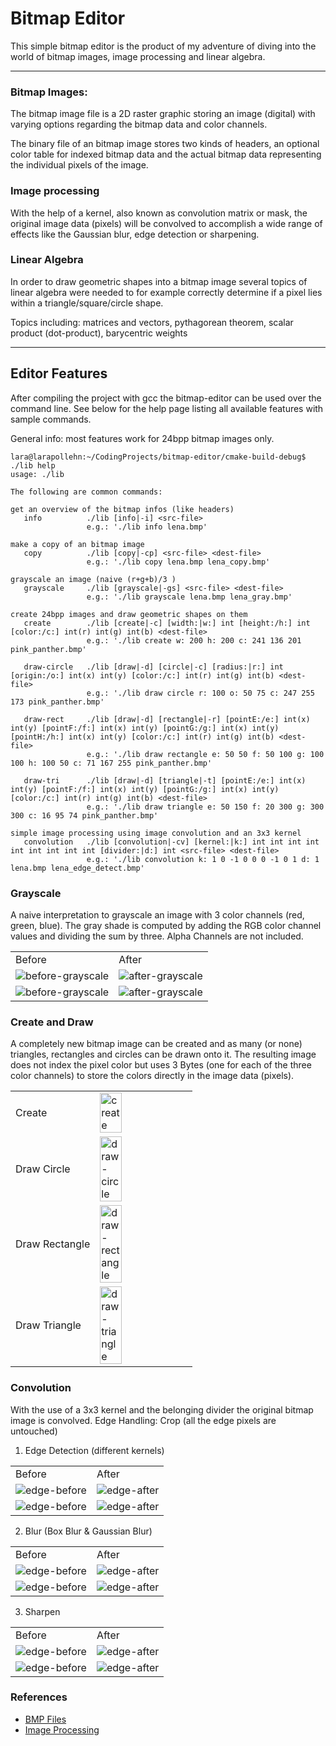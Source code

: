 # Bitmap Editor

This simple bitmap editor is the product of my adventure of diving into the world of bitmap images, image processing and linear algebra.

---

### Bitmap Images:

The bitmap image file is a 2D raster graphic storing an image (digital) with varying options regarding the bitmap data and color channels.

The binary file of an bitmap image stores two kinds of headers, an optional color table for indexed bitmap data and the actual bitmap data representing the individual pixels of the image.

### Image processing

With the help of a kernel, also known as convolution matrix or mask, the original image data (pixels) will be convolved to accomplish a wide range of effects like the Gaussian blur, edge detection or sharpening.

### Linear Algebra

In order to draw geometric shapes into a bitmap image several topics of linear algebra were needed to for example correctly determine if a pixel lies within a triangle/square/circle shape.

Topics including: matrices and vectors, pythagorean theorem, scalar product (dot-product), barycentric weights 

---

## Editor Features

After compiling the project with gcc the bitmap-editor can be used over the command line. See below for the help page listing all available features with sample commands.

General info: most features work for 24bpp bitmap images only.

```console
lara@larapollehn:~/CodingProjects/bitmap-editor/cmake-build-debug$ ./lib help
usage: ./lib

The following are common commands:

get an overview of the bitmap infos (like headers)
   info          ./lib [info|-i] <src-file>
                 e.g.: './lib info lena.bmp'

make a copy of an bitmap image
   copy          ./lib [copy|-cp] <src-file> <dest-file>
                 e.g.: './lib copy lena.bmp lena_copy.bmp'

grayscale an image (naive (r+g+b)/3 )
   grayscale     ./lib [grayscale|-gs] <src-file> <dest-file>
                 e.g.: './lib grayscale lena.bmp lena_gray.bmp'

create 24bpp images and draw geometric shapes on them
   create        ./lib [create|-c] [width:|w:] int [height:/h:] int [color:/c:] int(r) int(g) int(b) <dest-file>
                 e.g.: './lib create w: 200 h: 200 c: 241 136 201 pink_panther.bmp'

   draw-circle   ./lib [draw|-d] [circle|-c] [radius:|r:] int [origin:/o:] int(x) int(y) [color:/c:] int(r) int(g) int(b) <dest-file>
                 e.g.: './lib draw circle r: 100 o: 50 75 c: 247 255 173 pink_panther.bmp'

   draw-rect     ./lib [draw|-d] [rectangle|-r] [pointE:/e:] int(x) int(y) [pointF:/f:] int(x) int(y) [pointG:/g:] int(x) int(y) [pointH:/h:] int(x) int(y) [color:/c:] int(r) int(g) int(b) <dest-file>
                 e.g.: './lib draw rectangle e: 50 50 f: 50 100 g: 100 100 h: 100 50 c: 71 167 255 pink_panther.bmp'

   draw-tri      ./lib [draw|-d] [triangle|-t] [pointE:/e:] int(x) int(y) [pointF:/f:] int(x) int(y) [pointG:/g:] int(x) int(y) [color:/c:] int(r) int(g) int(b) <dest-file>
                 e.g.: './lib draw triangle e: 50 150 f: 20 300 g: 300 300 c: 16 95 74 pink_panther.bmp'

simple image processing using image convolution and an 3x3 kernel
   convolution   ./lib [convolution|-cv] [kernel:|k:] int int int int int int int int int [divider:|d:] int <src-file> <dest-file>
                 e.g.: './lib convolution k: 1 0 -1 0 0 0 -1 0 1 d: 1 lena.bmp lena_edge_detect.bmp'

```

### Grayscale

A naive interpretation to grayscale an image with 3 color channels (red, green, blue). The gray shade is computed by adding the RGB color channel values and dividing the sum by three. Alpha Channels are not included.

<table  width="100%">
    <tr>
        <td>Before<br></td>
        <td>After</td>
    </tr>
    <tr> 
        <td><img alt="before-grayscale" src="images/field_xs.bmp"></td>
        <td><img alt="after-grayscale" src="images/gray.png"></td>
    </tr>
    <tr>
        <td><img alt="before-grayscale" src="images/map.bmp"></td>
        <td><img alt="after-grayscale" src="images/gray_map.bmp"></td>
    </tr>
</table>

### Create and Draw

A completely new bitmap image can be created and as many (or none) triangles, rectangles and circles can be drawn onto it. The resulting image does not index the pixel color but uses 3 Bytes (one for each of the three color channels) to store the colors directly in the image data (pixels).

<table width="100%">
    <tr>
        <td>Create</td>
        <td><img width="50%" alt="create" src="images/pink_panther_original.bmp"></td>
    </tr>
    <tr>
        <td>Draw Circle</td>
        <td><img width="50%" alt="draw-circle" src="images/pink_panther_circle.bmp"></td>
    </tr>
    <tr>
        <td>Draw Rectangle</td>
        <td><img width="50%" alt="draw-rectangle" src="images/pink_panther_rect.bmp"></td>
    </tr>
    <tr>
        <td>Draw Triangle</td>
        <td><img width="50%" alt="draw-triangle" src="images/pink_panther_tri.bmp"></td>
    </tr>
</table>

### Convolution

With the use of a 3x3 kernel and the belonging divider the original bitmap image is convolved. 
Edge Handling: Crop (all the edge pixels are untouched)

1. Edge Detection (different kernels)
<table width="100%">
    <tr>
        <td>Before<br></td>
        <td>After</td>
    </tr>
    <tr>
        <td><img alt="edge-before" src="images/field_xs.bmp"></td>
        <td><img alt="edge-after" src="images/edge.png"></td>
    </tr>
    <tr>
        <td><img alt="edge-before" src="images/tshirts.bmp"></td>
        <td><img alt="edge-after" src="images/tshirts_edge.bmp"></td>
    </tr>
</table>

2. Blur (Box Blur & Gaussian Blur)
<table width="100%">
    <tr>
        <td>Before<br></td>
        <td>After</td>
    </tr>
    <tr>
        <td><img alt="edge-before" src="images/field_xs.bmp"></td>
        <td><img alt="edge-after" src="images/blur.png"></td>
    </tr>
    <tr>
        <td><img alt="edge-before" src="images/tshirts.bmp"></td>
        <td><img alt="edge-after" src="images/tshirt_blur_2.bmp"></td>
    </tr>
</table>

3. Sharpen
<table width="100%">
    <tr>
        <td>Before<br></td>
        <td>After</td>
    </tr>
    <tr>
        <td><img alt="edge-before" src="images/field_xs.bmp"></td>
        <td><img alt="edge-after" src="images/sharpen.png"></td>
    </tr>
    <tr>
        <td><img alt="edge-before" src="images/blackbuck.bmp"></td>
        <td><img alt="edge-after" src="images/blackbuck_sharpen.bmp"></td>
    </tr>
</table>

### References
- [BMP Files](https://people.math.sc.edu/Burkardt/data/bmp/bmp.html)
- [Image Processing](https://de.wikipedia.org/wiki/Windows_Bitmap)
